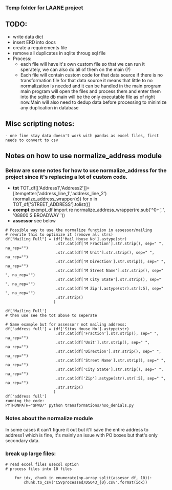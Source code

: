 ### Temp folder for LAANE project

## TODO:
* write data dict
* insert ERD into docs
* create a requirements file
* remove all duplicates in sqlite throug sql file
* Process:
    - each file will have it's own custom file so that we can run it sperately, we can also do all of them on the main (?)
   - Each file will contain custom code for that data source if there is no transformation file for that data source it means that little to no normalization is needed and it can be handled in the main program main program will open the files and process them and enter them into the sqlite db
main will be the only executable file as of right now.Main will also need to dedup data before processing to minimize any duplication in database

## Misc scripting notes:
    - one fine stay data doesn't work with pandas as excel files, first needs to convert to csv
    
## Notes on how to use normalize_address module
### Below are some notes for how to use normalize_address for the project since it's replacing a lot of custom code.
* **tot** TOT_df[['Address1','Address2']]=[itemgetter('address_line_1','address_line_2')(normalize_address_wrapper(x)) for x in TOT_df['STREET_ADDRESS'].tolist()]
* **exempt** exempt_df import re normalize_address_wrapper(re.sub('^0+','', '08800 S BROADWAY                        '))
* **assessor** see below

```
# Possible way to use the normalize function in assessor/mailing
# rewrite this to optimize it (remove all strs) 
df["Mailing Full"] = (df['Mail House No'].astype(str)
                      .str.cat(df['M Fraction'].str.strip(), sep=" ", na_rep="")
                      .str.cat(df['M Unit'].str.strip(), sep=" ", na_rep="")
                      .str.cat(df['M Direction'].str.strip(), sep=" ", na_rep="")
                      .str.cat(df['M Street Name'].str.strip(), sep=" ", na_rep="")
                      .str.cat(df['M City State'].str.strip(), sep=" ", na_rep="")
                      .str.cat(df['M Zip'].astype(str).str[:5], sep=" ", na_rep="")
                      .str.strip()
                     )

df['Mailing Full']
# then use see the tot above to seperate

# Same example but for assessorr not mailing address:
df['address full'] = (df['Situs House No'].astype(str)
                      .str.cat(df['Fraction'].str.strip(), sep=" ", na_rep="")
                      .str.cat(df['Unit'].str.strip(), sep=" ", na_rep="")
                      .str.cat(df['Direction'].str.strip(), sep=" ", na_rep="")
                      .str.cat(df['Street Name'].str.strip(), sep=" ", na_rep="")
                      .str.cat(df['City State'].str.strip(), sep=" ", na_rep="")
                      .str.cat(df['Zip'].astype(str).str[:5], sep=" ", na_rep="")
                      .str.strip()
                     )
df['address full']
running the code:
PYTHONPATH="$PWD/" python transformations/hso_denials.py
```

### Notes about the normalize module
In some cases it can't figure it out but it'll save the entire address to address1 which is fine, it's mainly an issue with PO boxes but that's only secondary data.

### break up large files:

```
# read excel files usecol option
# process files into 10 files

    for idx, chunk in enumerate(np.array_split(assesor_df, 10)):
        chunk.to_csv("CSVprocessed/DSO43_{0}.csv".format(idx))
```
